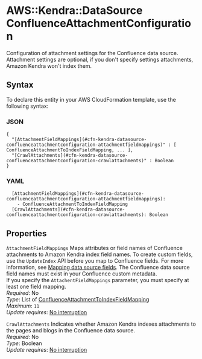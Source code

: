 # AWS::Kendra::DataSource ConfluenceAttachmentConfiguration<a name="aws-properties-kendra-datasource-confluenceattachmentconfiguration"></a>

Configuration of attachment settings for the Confluence data source\. Attachment settings are optional, if you don't specify settings attachments, Amazon Kendra won't index them\.

## Syntax<a name="aws-properties-kendra-datasource-confluenceattachmentconfiguration-syntax"></a>

To declare this entity in your AWS CloudFormation template, use the following syntax:

### JSON<a name="aws-properties-kendra-datasource-confluenceattachmentconfiguration-syntax.json"></a>

```
{
  "[AttachmentFieldMappings](#cfn-kendra-datasource-confluenceattachmentconfiguration-attachmentfieldmappings)" : [ ConfluenceAttachmentToIndexFieldMapping, ... ],
  "[CrawlAttachments](#cfn-kendra-datasource-confluenceattachmentconfiguration-crawlattachments)" : Boolean
}
```

### YAML<a name="aws-properties-kendra-datasource-confluenceattachmentconfiguration-syntax.yaml"></a>

```
  [AttachmentFieldMappings](#cfn-kendra-datasource-confluenceattachmentconfiguration-attachmentfieldmappings): 
    - ConfluenceAttachmentToIndexFieldMapping
  [CrawlAttachments](#cfn-kendra-datasource-confluenceattachmentconfiguration-crawlattachments): Boolean
```

## Properties<a name="aws-properties-kendra-datasource-confluenceattachmentconfiguration-properties"></a>

`AttachmentFieldMappings`  <a name="cfn-kendra-datasource-confluenceattachmentconfiguration-attachmentfieldmappings"></a>
Maps attributes or field names of Confluence attachments to Amazon Kendra index field names\. To create custom fields, use the `UpdateIndex` API before you map to Confluence fields\. For more information, see [Mapping data source fields](https://docs.aws.amazon.com/kendra/latest/dg/field-mapping.html)\. The Confluence data source field names must exist in your Confluence custom metadata\.  
If you specify the `AttachentFieldMappings` parameter, you must specify at least one field mapping\.  
*Required*: No  
*Type*: List of [ConfluenceAttachmentToIndexFieldMapping](aws-properties-kendra-datasource-confluenceattachmenttoindexfieldmapping.md)  
*Maximum*: `11`  
*Update requires*: [No interruption](https://docs.aws.amazon.com/AWSCloudFormation/latest/UserGuide/using-cfn-updating-stacks-update-behaviors.html#update-no-interrupt)

`CrawlAttachments`  <a name="cfn-kendra-datasource-confluenceattachmentconfiguration-crawlattachments"></a>
Indicates whether Amazon Kendra indexes attachments to the pages and blogs in the Confluence data source\.   
*Required*: No  
*Type*: Boolean  
*Update requires*: [No interruption](https://docs.aws.amazon.com/AWSCloudFormation/latest/UserGuide/using-cfn-updating-stacks-update-behaviors.html#update-no-interrupt)